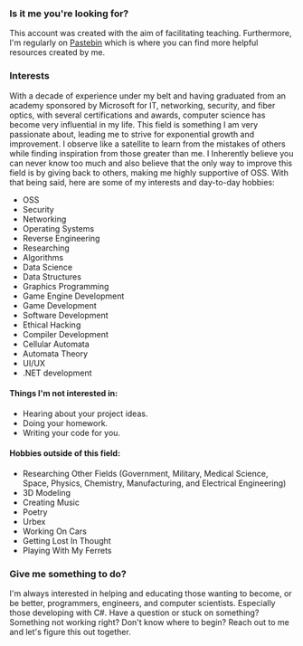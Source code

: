 ### Is it me you're looking for?

This account was created with the aim of facilitating teaching. Furthermore, I'm regularly on [Pastebin](https://pastebin.com/u/MixedReaction) which is where you can find more helpful resources created by me.

### Interests

With a decade of experience under my belt and having graduated from an academy sponsored by Microsoft for IT, networking, security, and fiber optics, with several certifications and awards, computer science has become very influential in my life. This field is something I am very passionate about, leading me to strive for exponential growth and improvement. I observe like a satellite to learn from the mistakes of others while finding inspiration from those greater than me. I Inherently believe you can never know too much and also believe that the only way to improve this field is by giving back to others, making me highly supportive of OSS. With that being said, here are some of my interests and day-to-day hobbies:

- OSS
- Security
- Networking
- Operating Systems
- Reverse Engineering
- Researching
- Algorithms
- Data Science
- Data Structures
- Graphics Programming
- Game Engine Development
- Game Development
- Software Development
- Ethical Hacking
- Compiler Development
- Cellular Automata
- Automata Theory
- UI/UX
- .NET development

#### Things I'm not interested in:

- Hearing about your project ideas.
- Doing your homework.
- Writing your code for you.

#### Hobbies outside of this field:
- Researching Other Fields (Government, Military, Medical Science, Space, Physics, Chemistry, Manufacturing, and Electrical Engineering)
- 3D Modeling
- Creating Music
- Poetry
- Urbex
- Working On Cars
- Getting Lost In Thought
- Playing With My Ferrets

### Give me something to do?

I'm always interested in helping and educating those wanting to become, or be better, programmers, engineers, and computer scientists. Especially those developing with C#. Have a question or stuck on something? Something not working right? Don't know where to begin? Reach out to me and let's figure this out together.
